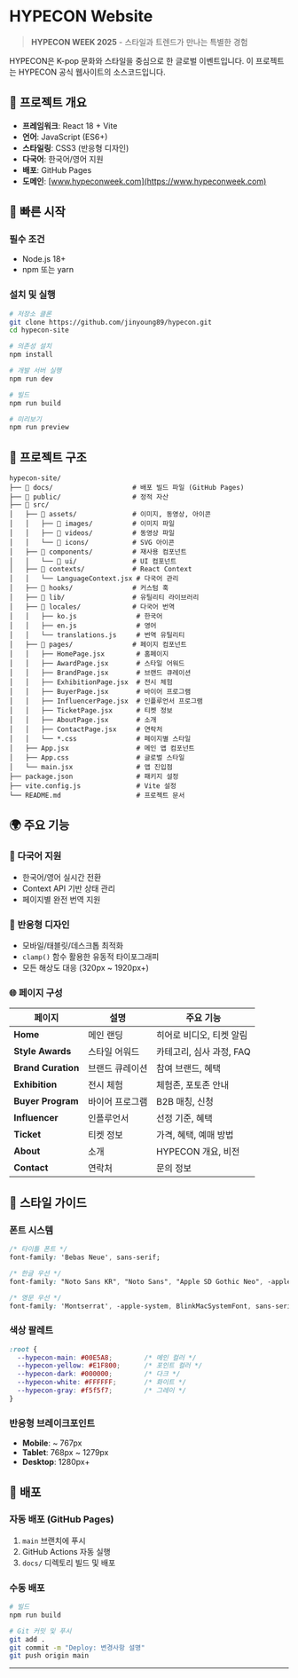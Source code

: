 # HYPECON Website

> **HYPECON WEEK 2025** - 스타일과 트렌드가 만나는 특별한 경험

HYPECON은 K-pop 문화와 스타일을 중심으로 한 글로벌 이벤트입니다. 이 프로젝트는 HYPECON 공식 웹사이트의 소스코드입니다.

## 🌟 프로젝트 개요

- **프레임워크**: React 18 + Vite
- **언어**: JavaScript (ES6+)
- **스타일링**: CSS3 (반응형 디자인)
- **다국어**: 한국어/영어 지원
- **배포**: GitHub Pages
- **도메인**: [www.hypeconweek.com](https://www.hypeconweek.com)

## 🚀 빠른 시작

### 필수 조건
- Node.js 18+ 
- npm 또는 yarn

### 설치 및 실행
```bash
# 저장소 클론
git clone https://github.com/jinyoung89/hypecon.git
cd hypecon-site

# 의존성 설치
npm install

# 개발 서버 실행
npm run dev

# 빌드
npm run build

# 미리보기
npm run preview
```

## 📁 프로젝트 구조

```
hypecon-site/
├── 📁 docs/                    # 배포 빌드 파일 (GitHub Pages)
├── 📁 public/                  # 정적 자산
├── 📁 src/
│   ├── 📁 assets/              # 이미지, 동영상, 아이콘
│   │   ├── 📁 images/          # 이미지 파일
│   │   ├── 📁 videos/          # 동영상 파일
│   │   └── 📁 icons/           # SVG 아이콘
│   ├── 📁 components/          # 재사용 컴포넌트
│   │   └── 📁 ui/              # UI 컴포넌트
│   ├── 📁 contexts/            # React Context
│   │   └── LanguageContext.jsx # 다국어 관리
│   ├── 📁 hooks/               # 커스텀 훅
│   ├── 📁 lib/                 # 유틸리티 라이브러리
│   ├── 📁 locales/             # 다국어 번역
│   │   ├── ko.js               # 한국어
│   │   ├── en.js               # 영어
│   │   └── translations.js     # 번역 유틸리티
│   ├── 📁 pages/               # 페이지 컴포넌트
│   │   ├── HomePage.jsx        # 홈페이지
│   │   ├── AwardPage.jsx       # 스타일 어워드
│   │   ├── BrandPage.jsx       # 브랜드 큐레이션
│   │   ├── ExhibitionPage.jsx  # 전시 체험
│   │   ├── BuyerPage.jsx       # 바이어 프로그램
│   │   ├── InfluencerPage.jsx  # 인플루언서 프로그램
│   │   ├── TicketPage.jsx      # 티켓 정보
│   │   ├── AboutPage.jsx       # 소개
│   │   ├── ContactPage.jsx     # 연락처
│   │   └── *.css               # 페이지별 스타일
│   ├── App.jsx                 # 메인 앱 컴포넌트
│   ├── App.css                 # 글로벌 스타일
│   └── main.jsx                # 앱 진입점
├── package.json                # 패키지 설정
├── vite.config.js              # Vite 설정
└── README.md                   # 프로젝트 문서
```

## 🌍 주요 기능

### 📱 **다국어 지원**
- 한국어/영어 실시간 전환
- Context API 기반 상태 관리
- 페이지별 완전 번역 지원

### 🎨 **반응형 디자인**
- 모바일/태블릿/데스크톱 최적화
- `clamp()` 함수 활용한 유동적 타이포그래피
- 모든 해상도 대응 (320px ~ 1920px+)

### 🌐 **페이지 구성**
| 페이지 | 설명 | 주요 기능 |
|--------|------|-----------|
| **Home** | 메인 랜딩 | 히어로 비디오, 티켓 알림 |
| **Style Awards** | 스타일 어워드 | 카테고리, 심사 과정, FAQ |
| **Brand Curation** | 브랜드 큐레이션 | 참여 브랜드, 혜택 |
| **Exhibition** | 전시 체험 | 체험존, 포토존 안내 |
| **Buyer Program** | 바이어 프로그램 | B2B 매칭, 신청 |
| **Influencer** | 인플루언서 | 선정 기준, 혜택 |
| **Ticket** | 티켓 정보 | 가격, 혜택, 예매 방법 |
| **About** | 소개 | HYPECON 개요, 비전 |
| **Contact** | 연락처 | 문의 정보 |


## 🎯 스타일 가이드

### 폰트 시스템
```css
/* 타이틀 폰트 */
font-family: 'Bebas Neue', sans-serif;

/* 한글 우선 */
font-family: "Noto Sans KR", "Noto Sans", "Apple SD Gothic Neo", -apple-system, BlinkMacSystemFont, sans-serif;

/* 영문 우선 */
font-family: 'Montserrat', -apple-system, BlinkMacSystemFont, sans-serif;
```

### 색상 팔레트
```css
:root {
  --hypecon-main: #00E5A8;        /* 메인 컬러 */
  --hypecon-yellow: #E1F800;      /* 포인트 컬러 */
  --hypecon-dark: #000000;        /* 다크 */
  --hypecon-white: #FFFFFF;       /* 화이트 */
  --hypecon-gray: #f5f5f7;        /* 그레이 */
}
```

### 반응형 브레이크포인트
- **Mobile**: ~ 767px
- **Tablet**: 768px ~ 1279px  
- **Desktop**: 1280px+

## 🚀 배포

### 자동 배포 (GitHub Pages)
1. `main` 브랜치에 푸시
2. GitHub Actions 자동 실행
3. `docs/` 디렉토리 빌드 및 배포

### 수동 배포
```bash
# 빌드
npm run build

# Git 커밋 및 푸시
git add .
git commit -m "Deploy: 변경사항 설명"
git push origin main
```

---